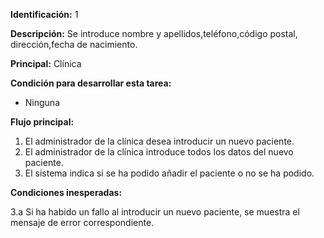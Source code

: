 

**Identificación:** 1

**Descripción:** Se introduce nombre y apellidos,teléfono,código postal, dirección,fecha de nacimiento.

**Principal:** Clínica

**Condición para desarrollar esta tarea:**

* Ninguna

**Flujo principal:**

1. El administrador de la clínica desea introducir un nuevo paciente.
2. El administrador de la clínica introduce todos los datos del nuevo paciente.
3. El sistema indica si se ha podido añadir el paciente o no se ha podido.

**Condiciones inesperadas:**

3.a Si ha habido un fallo al introducir un nuevo paciente, se muestra el mensaje de error correspondiente.
